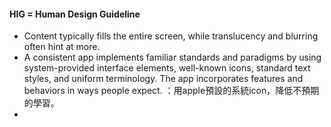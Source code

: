 
#### HIG = Human Design Guideline
- Content typically fills the entire screen, while translucency and blurring often hint at more.
- A consistent app implements familiar standards and paradigms by using system-provided interface elements, well-known icons, standard text styles, and uniform terminology. The app incorporates features and behaviors in ways people expect.
：用apple預設的系統icon，降低不預期的學習。
- 

